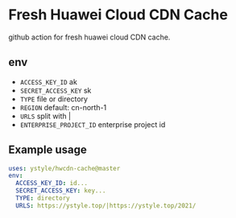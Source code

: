 # Fresh Huawei Cloud CDN Cache

github action for fresh huawei cloud CDN cache.

## env
- `ACCESS_KEY_ID` ak
- `SECRET_ACCESS_KEY` sk
- `TYPE` file  or directory
- `REGION` default: cn-north-1
- `URLS` split with |
- `ENTERPRISE_PROJECT_ID` enterprise project id


## Example usage
```yaml
uses: ystyle/hwcdn-cache@master
env:
  ACCESS_KEY_ID: id...
  SECRET_ACCESS_KEY: key...
  TYPE: directory
  URLS: https://ystyle.top/|https://ystyle.top/2021/
```

